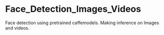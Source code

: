# Face_Detection_Images_Videos
Face detection using pretrained caffemodels. Making inference on Images and videos.
